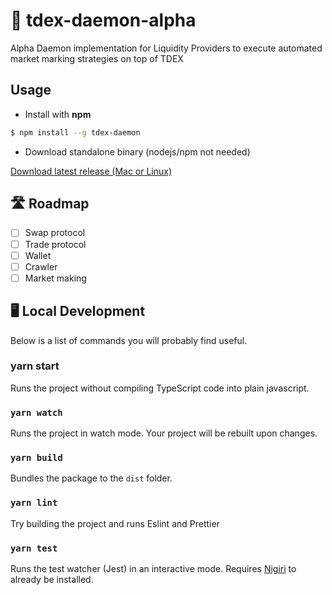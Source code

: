 # 💸 tdex-daemon-alpha

Alpha Daemon implementation for Liquidity Providers to execute automated market marking strategies on top of TDEX

## Usage

- Install with **npm**

```sh
$ npm install --g tdex-daemon
```

- Download standalone binary (nodejs/npm not needed)

[Download latest release (Mac or Linux)](https://github.com/Sevenlab/tdex-daemon-alpha/releases)

## 🛣 Roadmap

- [ ] Swap protocol
- [ ] Trade protocol
- [ ] Wallet
- [ ] Crawler
- [ ] Market making

## 🖥 Local Development

Below is a list of commands you will probably find useful.

### yarn start

Runs the project without compiling TypeScript code into plain javascript.

### `yarn watch`

Runs the project in watch mode. Your project will be rebuilt upon changes.

### `yarn build`

Bundles the package to the `dist` folder.

### `yarn lint`

Try building the project and runs Eslint and Prettier

### `yarn test`

Runs the test watcher (Jest) in an interactive mode. Requires [Nigiri](https://nigiri.vulpem.com/#install) to already be installed.
